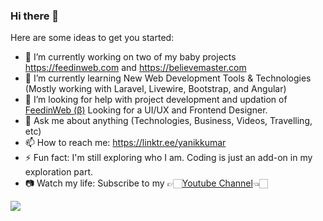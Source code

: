 ### Hi there 👋

Here are some ideas to get you started:

- 🔭 I’m currently working on two of my baby projects <a href="https://feedinweb.com">https://feedinweb.com</a> and <a href="https://believemaster.com">https://believemaster.com</a>
- 🌱 I’m currently learning New Web Development Tools & Technologies (Mostly working with Laravel, Livewire, Bootstrap, and Angular)
- 🤔 I’m looking for help with project development and updation of <a href="https://feedinweb.com">FeedinWeb (β)</a> Looking for a UI/UX and Frontend Designer.
- 💬 Ask me about anything (Technologies, Business, Videos, Travelling, etc)
- 📫 How to reach me: <a href="https://linktr.ee/yanikkumar" target="_blank">https://linktr.ee/yanikkumar</a>
- ⚡ Fun fact: I'm still exploring who I am. Coding is just an add-on in my exploration part.
- 📷 Watch my life: Subscribe to my 👉🏻<a href="https://ytube.io/3Ekw">[Youtube Channel](https://ytube.io/3Ekw)</a>👈🏻

<!--
**yanikkumar/yanikkumar** is a ✨ _special_ ✨ repository because its `README.md` (this file) appears on your GitHub profile.

Here are some ideas to get you started:

- 🔭 I’m currently working on ...
- 🌱 I’m currently learning ...
- 👯 I’m looking to collaborate on ...
- 🤔 I’m looking for help with ...
- 💬 Ask me about ...
- 📫 How to reach me: ...
- 😄 Pronouns: ...
- ⚡ Fun fact: ...
-->

![](https://komarev.com/ghpvc/?username=yanikkumar)
